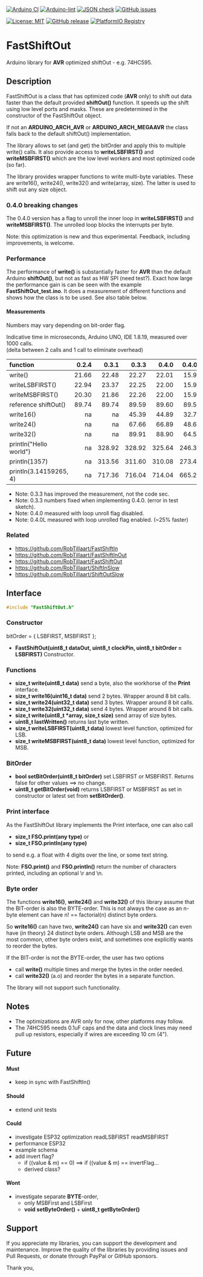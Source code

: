 
[![Arduino CI](https://github.com/RobTillaart/FastShiftOut/workflows/Arduino%20CI/badge.svg)](https://github.com/marketplace/actions/arduino_ci)
[![Arduino-lint](https://github.com/RobTillaart/FastShiftOut/actions/workflows/arduino-lint.yml/badge.svg)](https://github.com/RobTillaart/FastShiftOut/actions/workflows/arduino-lint.yml)
[![JSON check](https://github.com/RobTillaart/FastShiftOut/actions/workflows/jsoncheck.yml/badge.svg)](https://github.com/RobTillaart/FastShiftOut/actions/workflows/jsoncheck.yml)
[![GitHub issues](https://img.shields.io/github/issues/RobTillaart/FastShiftOut.svg)](https://github.com/RobTillaart/FastShiftOut/issues)

[![License: MIT](https://img.shields.io/badge/license-MIT-green.svg)](https://github.com/RobTillaart/FastShiftOut/blob/master/LICENSE)
[![GitHub release](https://img.shields.io/github/release/RobTillaart/FastShiftOut.svg?maxAge=3600)](https://github.com/RobTillaart/FastShiftOut/releases)
[![PlatformIO Registry](https://badges.registry.platformio.org/packages/robtillaart/library/FastShiftOut.svg)](https://registry.platformio.org/libraries/robtillaart/FastShiftOut)


# FastShiftOut

Arduino library for **AVR** optimized shiftOut - e.g. 74HC595.


## Description

FastShiftOut is a class that has optimized code (**AVR** only) to shift out data faster 
than the default provided **shiftOut()** function.
It speeds up the shift using low level ports and masks. These are predetermined
in the constructor of the FastShiftOut object.

If not an **ARDUINO_ARCH_AVR** or **ARDUINO_ARCH_MEGAAVR** the class falls back 
to the default shiftOut() implementation. 

The library allows to set (and get) the bitOrder and apply this to multiple write()
calls. It also provide access to **writeLSBFIRST()** and **writeMSBFIRST()** which 
are the low level workers and most optimized code (so far).

The library provides wrapper functions to write multi-byte variables. 
These are write16(), write24(), write32() and write(array, size).
The latter is used to shift out any size object.


### 0.4.0 breaking changes

The 0.4.0 version has a flag to unroll the inner loop in **writeLSBFIRST()**
and **writeMSBFIRST()**. The unrolled loop blocks the interrupts per byte.

Note: this optimization is new and thus experimental.
Feedback, including improvements, is welcome.


### Performance

The performance of **write()** is substantially faster for **AVR** than the default 
Arduino **shiftOut()**, but not as fast as HW SPI (need test?). 
Exact how large the performance gain is can be seen with the example **FastShiftOut_test.ino**.
It does a measurement of different functions and shows how the class is to be used.
See also table below.


#### Measurements

Numbers may vary depending on bit-order flag.

Indicative time in microseconds, Arduino UNO, IDE 1.8.19, measured over 1000 calls.  
(delta between 2 calls and 1 call to eliminate overhead)

|  function                |  0.2.4  |   0.3.1  |   0.3.3  |   0.4.0  |  0.4.0L  |
|:-------------------------|--------:|---------:|---------:|---------:|---------:|
|  write()                 |  21.66  |   22.48  |   22.27  |   22.01  |   15.91  |
|  writeLSBFIRST()         |  22.94  |   23.37  |   22.25  |   22.00  |   15.90  |
|  writeMSBFIRST()         |  20.30  |   21.86  |   22.26  |   22.00  |   15.90  |
|  reference shiftOut()    |  89.74  |   89.74  |   89.59  |   89.60  |   89.59  |
|  write16()               |   na    |    na    |   45.39  |   44.89  |   32.70  |
|  write24()               |   na    |    na    |   67.66  |   66.89  |   48.60  |
|  write32()               |   na    |    na    |   89.91  |   88.90  |   64.51  |
|  println("Hello world")  |   na    |  328.92  |  328.92  |  325.64  |  246.36  |
|  println(1357)           |   na    |  313.56  |  311.60  |  310.08  |  273.48  |
|  println(3.14159265, 4)  |   na    |  717.36  |  716.04  |  714.04  |  665.24  |

- Note: 0.3.3 has improved the measurement, not the code sec.
- Note: 0.3.3 numbers fixed when implementing 0.4.0. (error in test sketch).
- Note: 0.4.0 measured with loop unroll flag disabled.
- Note: 0.4.0L measured with loop unrolled flag enabled. (~25% faster)


### Related

- https://github.com/RobTillaart/FastShiftIn
- https://github.com/RobTillaart/FastShiftInOut
- https://github.com/RobTillaart/FastShiftOut
- https://github.com/RobTillaart/ShiftInSlow
- https://github.com/RobTillaart/ShiftOutSlow


## Interface

```cpp
#include "FastShiftOut.h"
```

### Constructor

bitOrder = { LSBFIRST, MSBFIRST };

- **FastShiftOut(uint8_t dataOut, uint8_t clockPin, uint8_t bitOrder = LSBFIRST)** Constructor.


### Functions

- **size_t write(uint8_t data)** send a byte, also the workhorse of the **Print** interface.
- **size_t write16(uint16_t data)** send 2 bytes. Wrapper around 8 bit calls.
- **size_t write24(uint32_t data)** send 3 bytes. Wrapper around 8 bit calls.
- **size_t write32(uint32_t data)** send 4 bytes. Wrapper around 8 bit calls.
- **size_t write(uint8_t \*array, size_t size)** send array of size bytes.
- **uint8_t lastWritten()** returns last byte written.
- **size_t writeLSBFIRST(uint8_t data)** lowest level function, optimized for LSB.
- **size_t writeMSBFIRST(uint8_t data)** lowest level function, optimized for MSB.


### BitOrder

- **bool setBitOrder(uint8_t bitOrder)** set LSBFIRST or MSBFIRST. 
Returns false for other values ==> no change.
- **uint8_t getBitOrder(void)** returns LSBFIRST or MSBFIRST as set in constructor 
or latest set from **setBitOrder()**.


### Print interface

As the FastShiftOut library implements the Print interface, one can also call

- **size_t FSO.print(any type)** or 
- **size_t FSO.println(any type)** 

to send e.g. a float with 4 digits over the line, or some text string. 

Note: **FSO.print()** and **FSO.println()** return the number of characters printed, 
including an optional \\r and \\n.


### Byte order

The functions **write16()**, **write24()** and **write32()** of this library assume
that the BIT-order is also the BYTE-order.
This is not always the case as an n-byte element can have n! == factorial(n)
distinct byte orders.

So **write16()** can have two, **write24()** can have six and **write32()** can even have 
(in theory) 24 distinct byte orders. Although LSB and MSB are the most common,
other byte orders exist, and sometimes one explicitly wants to reorder the bytes.

If the BIT-order is not the BYTE-order, the user has two options
- call **write()** multiple times and merge the bytes in the order needed.
- call **write32()** (a.o) and reorder the bytes in a separate function.

The library will not support such functionality.


## Notes

- The optimizations are AVR only for now, other platforms may follow.
- The 74HC595 needs 0.1uF caps and the data and clock lines may need  
pull up resistors, especially if wires are exceeding 10 cm (4").


## Future


#### Must

- keep in sync with FastShiftIn()

#### Should

- extend unit tests

#### Could

- investigate ESP32 optimization readLSBFIRST readMSBFIRST
- performance ESP32
- example schema
- add invert flag?
  - if ((value & m) == 0) ==> if ((value & m) == invertFlag...
  - derived class?

#### Wont

- investigate separate **BYTE**-order, 
  - only MSBFirst and LSBFirst
  - **void setByteOrder()** + **uint8_t getByteOrder()**


## Support

If you appreciate my libraries, you can support the development and maintenance.
Improve the quality of the libraries by providing issues and Pull Requests, or
donate through PayPal or GitHub sponsors.

Thank you,

